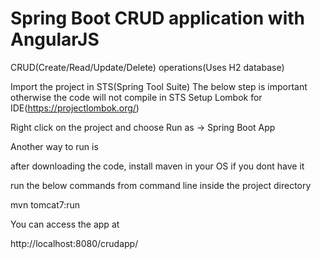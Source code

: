 # Spring Boot CRUD application with AngularJS
CRUD(Create/Read/Update/Delete) operations(Uses H2 database)

Import the project in STS(Spring Tool Suite)
The below step is important otherwise the code will not compile in STS
Setup Lombok for IDE(https://projectlombok.org/)

Right click on the project and choose Run as -> Spring Boot App

Another way to run is 

after downloading the code, install maven in your OS if you dont have it

run the below commands from command line inside the project directory

mvn tomcat7:run

You can access the app at

http://localhost:8080/crudapp/


